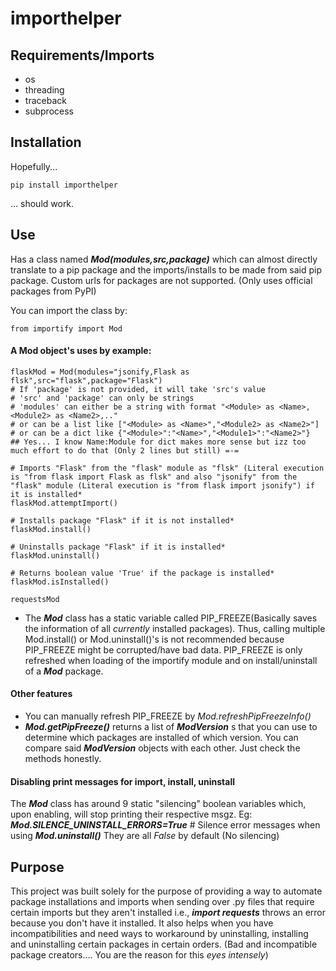 # importhelper

## Requirements/Imports
- os
- threading
- traceback
- subprocess

## Installation
Hopefully...
```
pip install importhelper
```
... should work.

## Use
Has a class named _**Mod(modules,src,package)**_ which can almost directly translate to a pip package and the imports/installs to be made from said pip package. Custom urls for packages are not supported. (Only uses official packages from PyPI)

You can import the class by:
```
from importify import Mod
```

#### A **Mod** object's uses by example:
```
flaskMod = Mod(modules="jsonify,Flask as flsk",src="flask",package="Flask")
# If 'package' is not provided, it will take 'src's value
# 'src' and 'package' can only be strings
# 'modules' can either be a string with format "<Module> as <Name>,<Module2> as <Name2>,.."
# or can be a list like ["<Module> as <Name>","<Module2> as <Name2>"]
# or can be a dict like {"<Module>":"<Name>","<Module1>":"<Name2>"}
## Yes... I know Name:Module for dict makes more sense but izz too much effort to do that (Only 2 lines but still) =-=

# Imports "Flask" from the "flask" module as "flsk" (Literal execution is "from flask import Flask as flsk" and also "jsonify" from the "flask" module (Literal execution is "from flask import jsonify") if it is installed*
flaskMod.attemptImport()

# Installs package "Flask" if it is not installed*
flaskMod.install()

# Uninstalls package "Flask" if it is installed*
flaskMod.uninstall()

# Returns boolean value 'True' if the package is installed*
flaskMod.isInstalled()

requestsMod
```
* The _**Mod**_ class has a static variable called PIP_FREEZE(Basically saves the information of all *currently* installed packages). Thus, calling multiple Mod.install() or Mod.uninstall()'s is not recommended because PIP_FREEZE might be corrupted/have bad data.
PIP_FREEZE is only refreshed when loading of the importify module and on install/uninstall of a _**Mod**_ package.

#### Other features
- You can manually refresh PIP_FREEZE by *Mod.refreshPipFreezeInfo()*
- _**Mod.getPipFreeze()**_ returns a list of _**ModVersion**_ s that you can use to determine which packages are installed of which version. You can compare said _**ModVersion**_ objects with each other. Just check the methods honestly.

#### Disabling print messages for import, install, uninstall
The _**Mod**_ class has around 9 static "silencing" boolean variables which, upon enabling, will stop printing their respective msgz.
Eg: _**Mod.SILENCE_UNINSTALL_ERRORS=True**_ # Silence error messages when using _**Mod.uninstall()**_
They are all _False_ by default (No silencing)

## Purpose
This project was built solely for the purpose of providing a way to automate package installations and imports when sending over .py files that require certain imports but they aren't installed i.e., _**import requests**_ throws an error because you don't have it installed.
It also helps when you have incompatibilities and need ways to workaround by uninstalling, installing and uninstalling certain packages in certain orders.
(Bad and incompatible package creators.... You are the reason for this *eyes intensely*)
